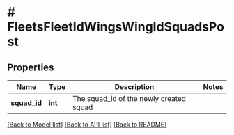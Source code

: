 # # FleetsFleetIdWingsWingIdSquadsPost

## Properties

Name | Type | Description | Notes
------------ | ------------- | ------------- | -------------
**squad_id** | **int** | The squad_id of the newly created squad |

[[Back to Model list]](../../README.md#models) [[Back to API list]](../../README.md#endpoints) [[Back to README]](../../README.md)
